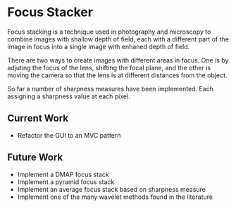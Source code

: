 # Focus Stacker

Focus stacking is a technique used in photography and microscopy to combine images with shallow depth of field, each with 
a different part of the image in focus into a single image with enhaned depth of field. 

There are two ways to create images with different areas in focus. One is by adjuting the focus of the lens, shifting the focal 
plane, and the other is moving the camera so that the lens is at different distances from the object. 

So far a number of sharpness measures have been implemented. Each assigning a sharpness value at each pixel. 

## Current Work
* Refactor the GUI to an MVC pattern

## Future Work
* Implement a DMAP focus stack
* Implement a pyramid focus stack 
* Implement an average focus stack based on sharpness measure
* Implement one of the many wavelet methods found in the literature
